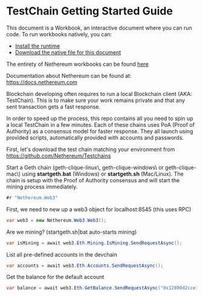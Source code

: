 # TestChain Getting Started Guide

This document is a Workbook, an interactive document where you can run code.
To run workbooks natively, you can:
- [Install the runtime](https://docs.microsoft.com/en-us/xamarin/tools/workbooks/install)
- [Download the native file for this document](http://docs.nethereum.com/en/latest/Nethereum.Workbooks/docs/nethereum-gettingstarted-testchain.workbook)

The entirety of Nethereum workbooks can be found [here](https://github.com/Nethereum/Nethereum.Workbooks)

Documentation about Nethereum can be found at: <https://docs.nethereum.com>

Blockchain developing often requires to run a local Blockchain client (AKA: TestChain). This is to make sure your work remains private and that any sent transaction gets a fast response.

In order to speed up the process, this repo contains all you need to spin up a local TestChain in a few minutes. Each of these chains uses PoA (Proof of Authority) as a consensus model for faster response. They all launch using provided scripts, automatically provided with accounts and passwords.

First, let's download the test chain matching your environment from <https://github.com/Nethereum/Testchains>

Start a Geth chain (geth-clique-linux\\, geth-clique-windows\\ or geth-clique-mac\\) using **startgeth.bat** (Windows) or **startgeth.sh** (Mac/Linux). The chain is setup with the Proof of Authority consensus and will start the mining process immediately.

```csharp
#r "Nethereum.Web3"
```

First, we need to new up a web3 object for localhost:8545 (this uses RPC)

```csharp
var web3 = new Nethereum.Web3.Web3();
```

Are we mining? (startgeth.sh|bat auto-starts mining)

```csharp
var isMining = await web3.Eth.Mining.IsMining.SendRequestAsync();
```

List all pre-defined accounts in the devchain

```csharp
var accounts = await web3.Eth.Accounts.SendRequestAsync();
```

Get the balance for the default account

```csharp
var balance = await web3.Eth.GetBalance.SendRequestAsync("0x12890d2cce102216644c59dae5baed380d84830c");
```
